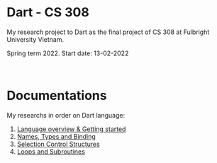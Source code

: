 # Dart - CS 308
My research project to Dart as the final project of CS 308 at Fulbright University Vietnam.

Spring term 2022. Start date: 13-02-2022

<br />

# Documentations

My researchs in order on Dart language:
1. [Language overview & Getting started](https://github.com/tnlong311/dart-cs308/blob/main/documents/1_overview.md)
2. [Names, Types and Binding](https://github.com/tnlong311/dart-cs308/blob/main/documents/2_names_n_types.md)
3. [Selection Control Structures](https://github.com/tnlong311/dart-cs308/blob/main/documents/3_selection_controls.md)
4. [Loops and Subroutines](https://github.com/tnlong311/dart-cs308/blob/main/documents/4_loops_subroutine.md)
